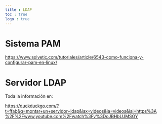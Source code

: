 ```yaml
---
title : LDAP
toc : true
logo : true
---
```


# Sistema PAM

https://www.solvetic.com/tutoriales/article/6543-como-funciona-y-configurar-pam-en-linux/

# Servidor LDAP

Toda la información en:

https://duckduckgo.com/?t=ffab&q=montar+un+servidor+ldap&iax=videos&ia=videos&iai=https%3A%2F%2Fwww.youtube.com%2Fwatch%3Fv%3DoJBHbLUMSGY


